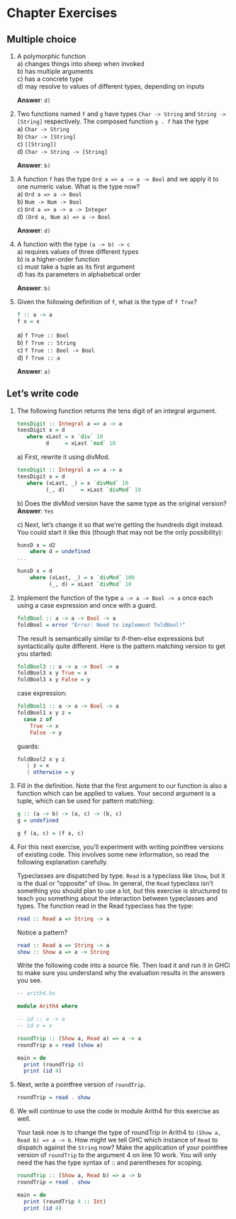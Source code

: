 Chapter Exercises
=================

Multiple choice
---------------

1. A polymorphic function  
   a) changes things into sheep when invoked  
   b) has multiple arguments  
   c) has a concrete type  
   d) may resolve to values of different types, depending on inputs  
   
   **Answer**: `d)`
2. Two functions named `f` and `g` have types `Char -> String` and `String -> [String]` respectively. The composed function 
`g . f` has the type  
   a) `Char -> String`  
   b) `Char -> [String]`   
   c) `[[String]]`  
   d) `Char -> String -> [String]`  
   
   **Answer**: `b)`
3. A function `f` has the type `Ord a => a -> a -> Bool` and we apply it to one numeric value. What is the type now?  
   a) `Ord a => a -> Bool`  
   b) `Num -> Num -> Bool`  
   c) `Ord a => a -> a -> Integer`  
   d) `(Ord a, Num a) => a -> Bool`  
   
   **Answer**: `d)`
4. A function with the type `(a -> b) -> c`  
   a) requires values of three different types  
   b) is a higher-order function  
   c) must take a tuple as its first argument  
   d) has its parameters in alphabetical order  
   
   **Answer**: `b)`
5. Given the following definition of `f`, what is the type of `f True`?  
   ```haskell
   f :: a -> a
   f x = x
   ```
   a) `f True :: Bool`  
   b) `f True :: String`  
   c) `f True :: Bool -> Bool`  
   d) `f True :: a`  
   
   **Answer**: `a)`
   
   
Let’s write code
----------------
1. The following function returns the tens digit of an integral argument.
   ```haskell
   tensDigit :: Integral a => a -> a
   tensDigit x = d
      where xLast = x `div` 10
            d     = xLast `mod` 10
   ```
   a) First, rewrite it using divMod.
   ```haskell
   tensDigit :: Integral a => a -> a
   tensDigit x = d
      where (xLast, _) = x `divMod` 10
            (_, d)     = xLast `divMod` 10
   ```
   
   b) Does the divMod version have the same type as the original version?  
      **Answer**: `Yes`
      
   c) Next, let’s change it so that we’re getting the hundreds digit instead. You could start it like this (though that may not be
   the only possibility):
   ```haskell
   hunsD x = d2
       where d = undefined
   ...
   ```
   ```haskell
   hunsD x = d
       where (xLast, _) = x `divMod` 100
             (_, d) = xLast `divMod` 10
   ```
2. Implement the function of the type `a -> a -> Bool -> a` once each using a case expression and once with a guard.
   ```haskell
   foldBool :: a -> a -> Bool -> a
   foldBool = error "Error: Need to implement foldBool!"
   ```
   The result is semantically similar to if-then-else expressions but syntactically quite different. Here is the pattern matching
   version to get you started:
   ```haskell
   foldBool3 :: a -> a -> Bool -> a
   foldBool3 x y True = x
   foldBool3 x y False = y
   ```
   
   case expression:
   ```haskell
   foldBool1 :: a -> a -> Bool -> a
   foldBool1 x y z =
     case z of 
       True -> x
       False -> y
   ```
   
   guards:
   ```haskell
   foldBool2 x y z
      | z = x
      | otherwise = y
   ```
3. Fill in the definition. Note that the first argument to our function is also a function which can be applied to values. Your second
argument is a tuple, which can be used for pattern matching:
   ```haskell
   g :: (a -> b) -> (a, c) -> (b, c)
   g = undefined
   ```
   ```haskell
   g f (a, c) = (f a, c)
   ```
4. For this next exercise, you’ll experiment with writing pointfree versions of existing code. This involves some new information,
so read the following explanation carefully.

   Typeclasses are dispatched by type. `Read` is a typeclass like `Show`,
   but it is the dual or “opposite” of `Show`. In general, the `Read` typeclass isn’t something you should plan to use a lot, but this 
   exercise is structured to teach you something about the interaction between typeclasses and types.
   The function read in the Read typeclass has the type:
   ```haskell
   read :: Read a => String -> a
   ```
   Notice a pattern?
   ```haskell
   read :: Read a => String -> a
   show :: Show a => a -> String
   ```
   Write the following code into a source file. Then load it and run it in GHCi to make sure you understand why the evaluation
   results in the answers you see.
   
   ```haskell
   -- arith4.hs
   
   module Arith4 where
   
   -- id :: a -> a
   -- id x = x
   
   roundTrip :: (Show a, Read a) => a -> a
   roundTrip a = read (show a)
   
   main = do
     print (roundTrip 4)
     print (id 4)
   ```
5. Next, write a pointfree version of `roundTrip`.
   ```haskell
   roundTrip = read . show
   ```
6. We will continue to use the code in module Arith4 for this exercise as well.

   Your task now is to change the type of roundTrip in Arith4 to `(Show a, Read b) => a -> b`. How might we tell GHC which
   instance of `Read` to dispatch against the `String` now? Make the application of your pointfree version of `roundTrip` to the 
   argument 4 on line 10 work. You will only need the has the type syntax of :: and parentheses for scoping.
   
   ```haskell
   roundTrip :: (Show a, Read b) => a -> b
   roundTrip = read . show
   
   main = do
     print (roundTrip 4 :: Int)
     print (id 4)
   ```
